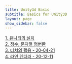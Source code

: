 ```yaml
---
title: Unity3d Basic
subtitle: Basics for Unity3D
layout: page
show_sidebar: false
---
```


[1. 유니티의 설치](https://beatchoi.github.io/unity3d/basics/2020/04/17/unity_00Installation/)<br/>
[2. 정수, 문자열 형변환](https://beatchoi.github.io/unity3d/basics/2020/04/23/type-conversion/)<br/>
[3. 터치의 활용 - 20-04-21](https://beatchoi.github.io/unity3d/basics/2020/04/21/touch01/)<br/>
[4. 라인 렌더러 <Line Renderer> - 20-12-11](https://beatchoi.github.io/unity3d/basics/2020/12/11/LineRenderer/)<br/>
